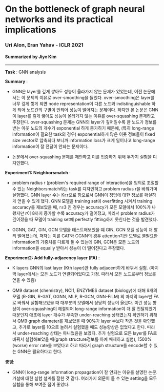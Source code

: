 # On the bottleneck of graph neural networks and its practical implications
### Uri Alon, Eran Yahav - ICLR 2021
#### Summarized by Jiye Kim

---

**Task** : GNN analysis



**Summary** : 
-  GNN은 layer를 깊게 쌓아도 성능이 올라가지 않는 문제가 있었는데, 이전 논문에서는 이 문제의 이유로 over-smoothing을 들었다. over-smoothing은 layer를 너무 깊게 쌓게 되면 node representation이 다른 노드와 indistinguishable 하게 되어 노드간의 구별이 안되어 성능이 떨어지는 문제이다. 하지만 본 논문은 GNN이 layer를 깊게 쌓아도 성능이 올라가지 않는 이유를 over-squashing 문제라고 주장한다. over-squashing 문제는 GNN의 layer가 깊어질수록 한 노드가 정보를 받는 이웃 노드의 개수가 exponential 하게 증가하기 때문에, (특히 long-range information이 필요한 task의 경우) exponential하게 많은 이웃 정보들이 fixed size vector로 압축되다 보니까 information loss가 크게 일어나고 long-range information이 잘 전달이 안되는 문제이다.

- 논문에서 over-squashing 문제를 제안하고 이를 입증하기 위해 두가지 실험을 디자인했다.

 
**Experiment1: Neighborsmatch** : 

- problem radius r (problem's required range of interaction)을 임의로 조절할 수 있는 Neighborsmatch라는 task를 디자인하고 problem radius r을 바꿔가며 실험했다. GNN layer 수는 K≥r으로 함으로서 GNN이 정답에 대한 정보를 확실하게 얻을 수 있게 했다. GNN 모델을 training set에 overfitting 시켜서 training accuracy를 재보았을 때, r≤3 인 경우는 accuracy가 모든 모델에서 100%가 나왔지만 r이 8까지 증가할 수록 accuracy가 떨어졌고, 따라서 problem radius가 깊어졌을 때 모델이 training set에 perfectly fitting하지 못한다는 것을 발견했다.

- GGNN, GAT, GIN, GCN 모델을 테스트해보았을 떄 GIN, GCN 모델 성능이 더 빨리 떨어졌는데, 저자는 이를 GAT와 GGNN의 경우 attention기반 모델로 불필요한 information의 가중치를 다르게 둘 수 있는데 GIN, GCN은 모든 노드의 information을 equally 받아서 성능이 더 떨어진다고 주장했다.


**Experiment2: Add fully-adjacency layer (FA)** :

- K layers GNN의 last layer (Kth layer)만 fully adjacent하게 바꿔서 실험. (마지막 layer에서는 모든 노드가 연결되어있다고 가정. 따라서 모든 노드로부터 정보를 얻을 수 있음)

- QM9 dataset (chemistry), NCI1, ENZYMES dataset (biology)에 대해 6개의 모델 (R-GIN, R-GAT, GGNN, MLP, R-GCN, GNN-FiLM) 의 마지막 layer만 FA로 바꿔서 실험해보았을 때 대부분의 모델에서 상당히 성능이 올랐다. 이런 성능 향상이 over-squashing이 해결되어 long-range information이 더 잘 전달되었기 때문인지 애초에 layer 개수가 부족한 under-reaching 상태였는지 확인하기 위해서 QM9 graph diameter를 재보았을 때 90%가 layer 수보다 작은 것을 확인했고, 추가로 layer를 10으로 늘려서 실험했을 때도 성능향상은 없었다고 한다. 따라서 under-reaching 상태는 아니었음을 보였다. 추가 실험으로 모든 layer를 FA로 바꿔서 실험해보았을 때(graph structure정보를 아예 배제하고 실험), 1500%(worse) error rate를 보였다고 하고 따라서 graph structure를 encode할 수 있는 GNN은 필요하다고 한다.

 

**총평**:
- GNN이 long-range information propagation이 잘 안되는 이유를 설명한 논문. 가설에 대한 실험 설계를 잘한 것 같다. 여러가지 의문이 들 수 있는 setting을 모두 실험을 통해 보여준 점이 좋았다.
